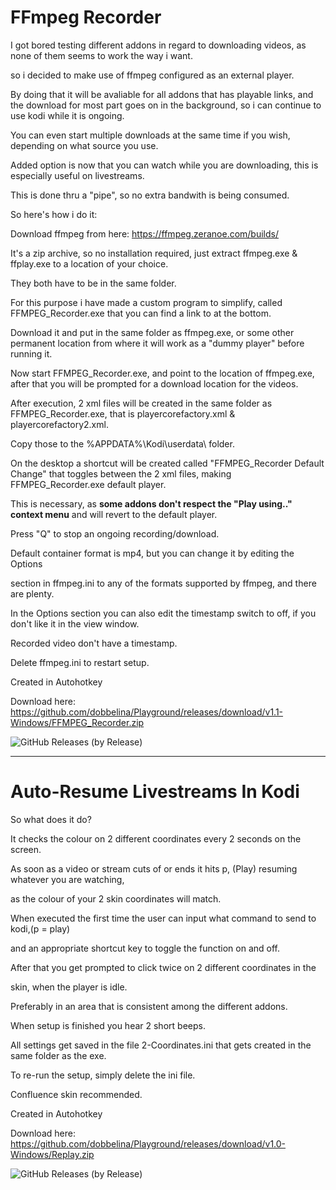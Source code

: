 # FFmpeg Recorder

I got bored testing different addons in regard to downloading videos, as none of them seems to work the way i want.

so i decided to make use of ffmpeg configured as an external player.

By doing that it will be avaliable for all addons that has playable links, and the download for most part goes on in the background, so i can continue to use kodi while it is ongoing.

You can even start multiple downloads at the same time if you wish, depending on what source you use.

Added option is now that you can watch while you are downloading, this is especially useful on livestreams.

This is done thru a "pipe", so no extra bandwith is being consumed.

So here's how i do it:

Download ffmpeg from here: https://ffmpeg.zeranoe.com/builds/

It's a zip archive, so no installation required, just extract ffmpeg.exe & ffplay.exe to a location of your choice.

They both have to be in the same folder.

For this purpose i have made a custom program to simplify, called FFMPEG_Recorder.exe that you can find a link to at the bottom.

Download it and put in the same folder as ffmpeg.exe,
or some other permanent location from where it will work as a "dummy player" before running it.

Now start FFMPEG_Recorder.exe, and point to the location of ffmpeg.exe, 
after that you will be prompted for a download location for the videos.

After execution, 2 xml files will be created in the same folder as FFMPEG_Recorder.exe, 
that is playercorefactory.xml & playercorefactory2.xml.

Copy those to the %APPDATA%\Kodi\userdata\ folder.

On the desktop a shortcut will be created called "FFMPEG_Recorder Default Change" that 
toggles between the 2 xml files, making FFMPEG_Recorder.exe default player.

This is necessary, as **some addons don't respect the "Play using.." context menu** 
and will revert to the default player.

Press "Q" to stop an ongoing recording/download.

Default container format is mp4, but you can change it by editing the Options 

section in ffmpeg.ini to any of the formats supported by ffmpeg, and there are plenty.

In the Options section you can also edit the timestamp switch to off, 
if you don't like it in the view window.

Recorded video don't have a timestamp.

Delete ffmpeg.ini to restart setup.

Created in Autohotkey

Download here: https://github.com/dobbelina/Playground/releases/download/v1.1-Windows/FFMPEG_Recorder.zip

![GitHub Releases (by Release)](https://img.shields.io/github/downloads/dobbelina/Playground/v1.1-Windows/total)

---

# Auto-Resume Livestreams In Kodi

So what does it do?

It checks the colour on 2 different coordinates every 2 seconds on the screen.

As soon as a video or stream cuts of or ends it hits p, (Play) resuming whatever you are watching,

as the colour of your 2 skin coordinates will match.

When executed the first time the user can input what command to send to kodi,(p = play)

and an appropriate shortcut key to toggle the function on and off.

After that you get prompted to click twice on 2 different coordinates in the

skin, when the player is idle.

Preferably in an area that is consistent among the different addons.

When setup is finished you hear 2 short beeps.

All settings get saved in the file 2-Coordinates.ini that gets created in the same folder as the exe.

To re-run the setup, simply delete the ini file.

Confluence skin recommended.

Created in Autohotkey

Download here: https://github.com/dobbelina/Playground/releases/download/v1.0-Windows/Replay.zip

![GitHub Releases (by Release)](https://img.shields.io/github/downloads/dobbelina/Playground/v1.0-Windows/total)
